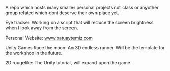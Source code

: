 
A repo which hosts many smaller personal projects not class  or anyother group related which dont deserve their own place yet.



Eye tracker: Working on a script that will reduce the screen brightness when I look away from the screen.



Personal Website: www.batuaytemiz.com


Unity Games
  Race the moon: An 3D endless runner. Will be the template for the workshop in the future.
  
  
  2D rougelike: The Unity tutorial, will expand upon the game.
  
  
